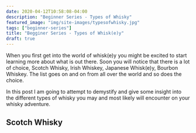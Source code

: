 ```yaml
---
date: 2020-04-12T10:58:08-04:00
description: "Beginner Series - Types of Whisky"
featured_image: "img/site-images/typesofwhisky.jpg"
tags: ["beginner-series"]
title: "Begginer Series - Types of Whisk(e)y"
draft: true
---
```


When you first get into the world of whisk(e)y you might be excited to start learning more about what is out there.  Soon you will notice that there is a lot of choice, Scotch Whisky, Irish Whiskey, Japanese Whisk(e)y, Bourbon Whiskey.  The list goes on and on from all over the world and so does the choice.  

In this post I am going to attempt to demystify and give some insight into the different types of whisky you may and most likely will encounter on your whisky adventure.

## Scotch Whisky



